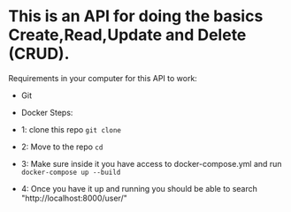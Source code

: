 
# This is an API for doing the basics Create,Read,Update and Delete (CRUD).

Requirements in your computer for this API to work:
- Git
- Docker
Steps:
- 1: clone this repo ```git clone ```

- 2: Move to the repo ```cd```
- 3: Make sure inside it you have access to docker-compose.yml and run ```docker-compose up --build```
- 4: Once you have it up and running you should be able to search "http://localhost:8000/user/"
